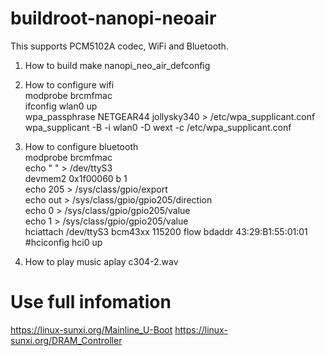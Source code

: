 # buildroot-nanopi-neoair
This supports PCM5102A codec, WiFi and Bluetooth.

1. How to build
make nanopi_neo_air_defconfig  

2. How to configure wifi  
modprobe brcmfmac  
ifconfig wlan0 up  
wpa_passphrase NETGEAR44 jollysky340 > /etc/wpa_supplicant.conf  
wpa_supplicant -B -i wlan0 -D wext -c /etc/wpa_supplicant.conf  

3. How to configure bluetooth  
modprobe brcmfmac  
echo " " > /dev/ttyS3  
devmem2 0x1f00060 b 1  
echo 205 > /sys/class/gpio/export  
echo out > /sys/class/gpio/gpio205/direction  
echo 0 > /sys/class/gpio/gpio205/value  
echo 1 > /sys/class/gpio/gpio205/value  
hciattach /dev/ttyS3 bcm43xx 115200 flow bdaddr 43:29:B1:55:01:01  
#hciconfig hci0 up  

4. How to play music
aplay c304-2.wav  

# Use full infomation  
https://linux-sunxi.org/Mainline_U-Boot
https://linux-sunxi.org/DRAM_Controller
